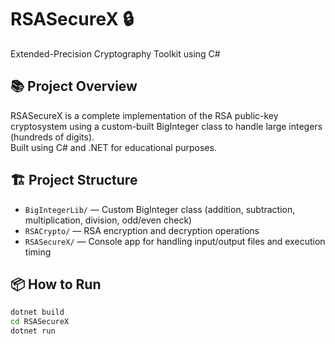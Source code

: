 # RSASecureX 🔒

Extended-Precision Cryptography Toolkit using C#

## 📚 Project Overview
RSASecureX is a complete implementation of the RSA public-key cryptosystem using a custom-built BigInteger class to handle large integers (hundreds of digits).  
Built using C# and .NET for educational purposes.

## 🏗️ Project Structure
- `BigIntegerLib/` — Custom BigInteger class (addition, subtraction, multiplication, division, odd/even check)
- `RSACrypto/` — RSA encryption and decryption operations
- `RSASecureX/` — Console app for handling input/output files and execution timing

## 📦 How to Run
```bash
dotnet build
cd RSASecureX
dotnet run
